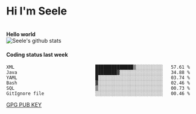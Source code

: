<h1>Hi I'm Seele</h1>
<br>
<b> Hello world</b>
<br>
<img src="https://github-readme-stats.vercel.app/api?username=Seele0oO&show_icons=true&icon_color=0366d6&bg_color=ffffff&hide_title=true&hide=contribs&include_all_commits=true" alt="Seele's github stats"/>
<br>

<h4>Coding status last week </h4>

<!--START_SECTION:waka-->

```text
XML                              ██████████████▒░░░░░░░░░░   57.61 %
Java                             ████████▓░░░░░░░░░░░░░░░░   34.88 %
YAML                             █░░░░░░░░░░░░░░░░░░░░░░░░   03.74 %
Bash                             ▓░░░░░░░░░░░░░░░░░░░░░░░░   02.46 %
SQL                              ▒░░░░░░░░░░░░░░░░░░░░░░░░   00.73 %
GitIgnore file                   ░░░░░░░░░░░░░░░░░░░░░░░░░   00.46 %
```

<!--END_SECTION:waka-->



[GPG PUB KEY](https://keys.openpgp.org/vks/v1/by-fingerprint/3FCE91BF5B9666B55B67213C4C57B7824A5B6680)

